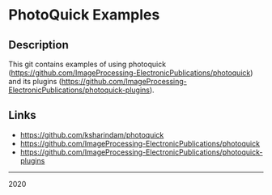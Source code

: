# PhotoQuick Examples

## Description

This git contains examples of using photoquick (https://github.com/ImageProcessing-ElectronicPublications/photoquick) and its plugins (https://github.com/ImageProcessing-ElectronicPublications/photoquick-plugins).

## Links

* https://github.com/ksharindam/photoquick
* https://github.com/ImageProcessing-ElectronicPublications/photoquick
* https://github.com/ImageProcessing-ElectronicPublications/photoquick-plugins

----

2020
